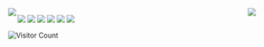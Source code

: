 <img   align="left" src="https://github-readme-stats.vercel.app/api?username=Kori-Sama&locale=en&line_height=33&show_icons=true&hide=&theme=dark&rank_icon=default"/>

<img   align="right" src="https://github-readme-stats.vercel.app/api/top-langs/?username=Kori-Sama&locale=en&line_height=33&theme=dark&langs_count=6&layout=donut"/>

![](https://img.shields.io/badge/C%23-green) ![](https://img.shields.io/badge/TS-blue) ![](https://img.shields.io/badge/JS-yellow)  ![](https://img.shields.io/badge/C++-white) ![](https://img.shields.io/badge/Rust-orange) ![](https://img.shields.io/badge/Go-aqua)


![Visitor Count](https://profile-counter.glitch.me/Kori-Sama/count.svg)


